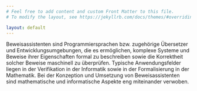 ```yaml
---
# Feel free to add content and custom Front Matter to this file.
# To modify the layout, see https://jekyllrb.com/docs/themes/#overriding-theme-defaults

layout: default
---
```


Beweisassistenten sind Programmiersprachen bzw. zugehörige Übersetzer
und Entwicklungsumgebungen, die es ermöglichen, komplexe Systeme und
Beweise ihrer Eigenschaften formal zu beschreiben sowie die
Korrektheit solcher Beweise maschinell zu überprüfen. Typische
Anwendungsfelder liegen in der Verifikation in der Informatik sowie in
der Formalisierung in der Mathematik. Bei der Konzeption und Umsetzung
von Beweisassistenten sind mathematische und informatische Aspekte eng
miteinander verwoben.

<!--
In der geplanten internationalen Sommerschule werden Beweisassistenten
aus verschiedenen Perspektiven vorgestellt: Theoretische Grundlagen,
praktische Grundlagen, Anwendungen in der Mathematik, Anwendungen in
der Informatik.

Das Ziel ist es, mehr Mathematiker und Informatiker an diese Thematik
heranzuführen, den Austausch zwischen Mathematikern und Informatikern
auf diesem Gebiet weiter zu fördern und die neuesten Entwicklungen zu
kommunizieren.
-->
